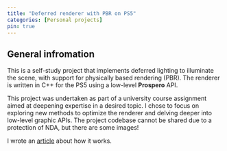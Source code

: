 ```yaml
---
title: "Deferred renderer with PBR on PS5"
categories: [Personal projects]
pin: true
---
```


## General infromation

This is a self-study project that implements deferred lighting to illuminate the scene, with support for physically based rendering (PBR). The renderer is written in C++ for the PS5 using a low-level **Prospero** API.

This project was undertaken as part of a university course assignment aimed at deepening expertise in a desired topic. I chose to focus on exploring new methods to optimize the renderer and delving deeper into low-level graphic APIs.
The project codebase cannot be shared due to a protection of NDA, but there are some images!

I wrote an [article](/posts/Deferred_renderer_article) about how it works.